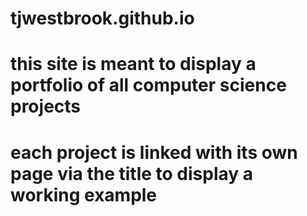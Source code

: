 # tjwestbrook.github.io

# this site is meant to display a portfolio of all computer science projects
# each project is linked with its own page via the title to display a working example